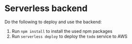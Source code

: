 # Serverless backend

Do the following to deploy and use the backend:

1. Run `npm install` to install the used npm packages
2. Run `serverless deploy` to deploy the `todo` service to AWS

